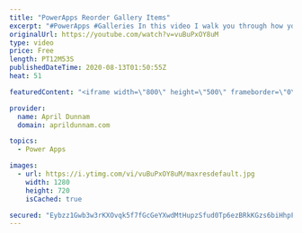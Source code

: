 ```yaml
---
title: "PowerApps Reorder Gallery Items"
excerpt: "#PowerApps #Galleries In this video I walk you through how you can create an inline reordering mechanism for a Power Apps gallery.  I'll show how to dynamically reorder gallery items with up and down arrows to move them around.    You'll learn: ✅  How to add items to a collection ✅  How to delete items"
originalUrl: https://youtube.com/watch?v=vuBuPxOY8uM
type: video
price: Free
length: PT12M53S
publishedDateTime: 2020-08-13T01:50:55Z
heat: 51

featuredContent: "<iframe width=\"800\" height=\"500\" frameborder=\"0\" src=\"https://www.youtube.com/embed/vuBuPxOY8uM\" allow=\"accelerometer; autoplay; encrypted-media; gyroscope; picture-in-picture\" allowfullscreen></iframe>"

provider:
  name: April Dunnam
  domain: aprildunnam.com

topics:
  - Power Apps

images:
  - url: https://i.ytimg.com/vi/vuBuPxOY8uM/maxresdefault.jpg
    width: 1280
    height: 720
    isCached: true

secured: "Eybzz1Gwb3w3rKXOvqk5f7fGcGeYXwdMtHupzSfud0Tp6ezBRkKGzs6biHhpF9ByE1JCt8iNAE8NuVRlP1+0seX0/4M8jcEFTCvvacl7s19Ao+i/LQTFpGYH5B+s2lgQ0fPmz9IdVPfe77CBSDVs7j9LNTunrAuJMFiBIWzQqVED1t7n/Zw04Z0Yijt8UUfkcDbpfbdVW9tAUtKZIMtBGwEamczLt8J2Q7e6+XyXssixD9I/gK1KBAwta/V7yo6xiOr/BGvIH5oarVsWjJ+IV1uCVfMK0Gl/QsYHq8tFkkFi3tGGgfCExQUvsBQitffI66S0pFdDAG4ozk1gfO/xUHrFhZ+4b33Ma7Yq3B3TjQg7BTe0TPfhwrDiE4LfLp4KrJTtFEEcgR7F9F7ZAocKNTuKSkoTsxZpYJpVQrVOrts=;bd59X7z9YjwfFID1K68rKA=="
---
```


